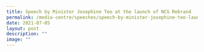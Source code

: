 ```yaml
---
title: Speech by Minister Josephine Teo at the launch of NCS Rebrand
permalink: /media-centre/speeches/speech-by-minister-josephine-teo-launch-of-ncs-rebrand/
date: 2021-07-05
layout: post
description: ""
image: ""
---
```

